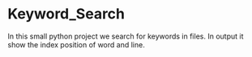 # Keyword_Search
In this small python project we search for keywords in files. In output it show the index position of word and line.
